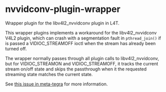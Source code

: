 # nvvidconv-plugin-wrapper
Wrapper plugin for the libv4l2_nvvidconv plugin in L4T.

This wrapper plugins implements a workaround for the libv4l2_nvvidconv
V4L2 plugin, which can crash with a segmentation fault in `pthread_join()`
if is passed a VIDIOC_STREAMOFF ioctl when the stream has already been
turned off.

The wrapper normally passes through all plugin calls to libv4l2_nvvidconv,
but for VIDIOC_STREAMON and VIDIOC_STREAMOFF, it tracks the current
stream on/off state and skips the passthrough when it the requested
streaming state matches the current state.

See [this issue in meta-tegra](https://github.com/OE4T/meta-tegra/issues/785)
for more information.
